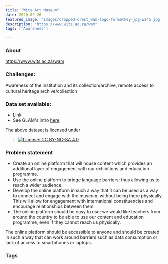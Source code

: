 ```yaml
---
title: "Wits Art Museum"
date: 2020-09-26
featured_image: 'images/cropped-crest_wam-logo-formatkey-jpg-w245.jpg'
description: "https://www.wits.ac.za/wam"
tags: ["Awareness"]

---
```


### About

https://www.wits.ac.za/wam

### Challenges:

Awareness of the institution and its collection/archive, remote access to cultural heritage archive/collection

### Data set available:

- [Link](https://drive.google.com/drive/folders/1S3ORni2fffnY_zGYJRGAawotNGcQrk_L?usp=sharing)
- See GLAM's intro [here](https://drive.google.com/drive/folders/1BQS3JruQJy7z3RYc7uD8Majc_Rqz6Qzc?usp=sharing)

The above dataset is licensed under
 > [![License: CC BY-NC-SA 4.0](https://img.shields.io/badge/License-CC%20BY--NC--SA%204.0-lightgrey.svg)](https://creativecommons.org/licenses/by-nc-sa/4.0/)

### Problem statement

- Create an online platform that will house content which provides an additional layer of engagement with our exhibitions and education programme.
- Use the online platform to bridge language barriers; thus allowing us to reach a wider audience.
- Develop the online platform in such a way that it can be used as a way to connect and engage with the museum, without being there physically. This will allow for engagement with international constituencies and encourage relationships between them.
- The online platform should be easy to use; we would like teachers from around the country to be able to use our content and education programme, even if they cannot reach us physically.

The online platform should be accessible to anyone and should be created in such a way that can work around barriers such as data consumption or lack of access to smartphones or laptops.

### Tags


